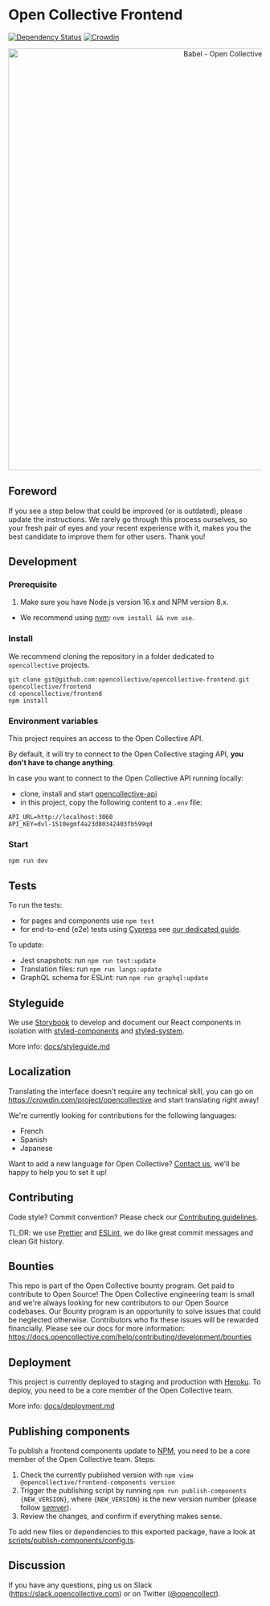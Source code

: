 # Open Collective Frontend

[![Dependency Status](https://david-dm.org/opencollective/opencollective-frontend/status.svg)](https://david-dm.org/opencollective/opencollective-frontend)
[![Crowdin](https://d322cqt584bo4o.cloudfront.net/opencollective/localized.svg)](https://crowdin.com/project/opencollective)

<p align="center">
  <a href="https://github.com/opencollective/opencollective-frontend">
    <img width="838" src="https://user-images.githubusercontent.com/1556356/91951703-030aa180-ed01-11ea-8b1d-b3e4a0ca1fed.png" alt="Babel - Open Collective">
  </a>
</p>

## Foreword

If you see a step below that could be improved (or is outdated), please update the instructions. We rarely go through this process ourselves, so your fresh pair of eyes and your recent experience with it, makes you the best candidate to improve them for other users. Thank you!

## Development

### Prerequisite

1. Make sure you have Node.js version 16.x and NPM version 8.x.

- We recommend using [nvm](https://github.com/creationix/nvm): `nvm install && nvm use`.

### Install

We recommend cloning the repository in a folder dedicated to `opencollective` projects.

```
git clone git@github.com:opencollective/opencollective-frontend.git opencollective/frontend
cd opencollective/frontend
npm install
```

### Environment variables

This project requires an access to the Open Collective API.

By default, it will try to connect to the Open Collective staging API, **you don't have to change anything**.

In case you want to connect to the Open Collective API running locally:

- clone, install and start [opencollective-api](https://github.com/opencollective/opencollective-api)
- in this project, copy the following content to a `.env` file:

```
API_URL=http://localhost:3060
API_KEY=dvl-1510egmf4a23d80342403fb599qd
```

### Start

```
npm run dev
```

## Tests

To run the tests:

- for pages and components use `npm test`
- for end-to-end (e2e) tests using [Cypress](https://www.cypress.io/) see [our dedicated guide](docs/e2e.md).

To update:

- Jest snapshots: run `npm run test:update`
- Translation files: run `npm run langs:update`
- GraphQL schema for ESLint: run `npm run graphql:update`

## Styleguide

We use [Storybook](https://storybook.js.org/docs/react/get-started/introduction) to develop and document our React components in isolation with [styled-components](https://www.styled-components.com/) and [styled-system](https://styled-system.com/).

More info: [docs/styleguide.md](docs/styleguide.md)

## Localization

Translating the interface doesn't require any technical skill, you can go on
https://crowdin.com/project/opencollective and start translating right away!

We're currently looking for contributions for the following languages:

- French
- Spanish
- Japanese

Want to add a new language for Open Collective? [Contact us](https://slack.opencollective.org),
we'll be happy to help you to set it up!

## Contributing

Code style? Commit convention? Please check our [Contributing guidelines](CONTRIBUTING.md).

TL;DR: we use [Prettier](https://prettier.io/) and [ESLint](https://eslint.org/), we do like great commit messages and clean Git history.

## Bounties

This repo is part of the Open Collective bounty program. Get paid to contribute to Open Source! The Open Collective engineering team is small and we're always looking for new contributors to our Open Source codebases. Our Bounty program is an opportunity to solve issues that could be neglected otherwise. Contributors who fix these issues will be rewarded financially. Please see our docs for more information: https://docs.opencollective.com/help/contributing/development/bounties

## Deployment

This project is currently deployed to staging and production with [Heroku](https://www.heroku.com/). To deploy, you need to be a core member of the Open Collective team.

More info: [docs/deployment.md](docs/deployment.md)

## Publishing components

To publish a frontend components update to [NPM](https://www.npmjs.com/package/@opencollective/frontend-components), you need to be a core member of the Open Collective team. Steps:

1. Check the currently published version with `npm view @opencollective/frontend-components version`
2. Trigger the publishing script by running `npm run publish-components {NEW_VERSION}`, where `{NEW_VERSION}` is the new version number (please follow [semver](https://semver.org/)).
3. Review the changes, and confirm if everything makes sense.

To add new files or dependencies to this exported package, have a look at [scripts/publish-components/config.ts](scripts/publish-components/config.ts).

## Discussion

If you have any questions, ping us on Slack
(https://slack.opencollective.com) or on Twitter
([@opencollect](https://twitter.com/opencollect)).
